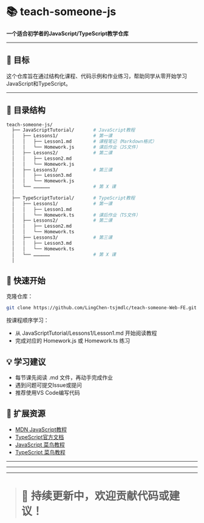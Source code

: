 # 📚 teach-someone-js  
**一个适合初学者的JavaScript/TypeScript教学仓库**  

---

## 🎯 目标  
这个仓库旨在通过结构化课程、代码示例和作业练习，帮助同学从零开始学习JavaScript和TypeScript。

---

## 📂 目录结构  
```bash
teach-someone-js/
  ├── JavaScriptTutorial/       # JavaScript教程
  │   ├── Lessons1/             # 第一课
  │   │   ├── Lesson1.md        # 课程笔记（Markdown格式）
  │   │   └── Homework.js       # 课后作业（JS文件）
  │   ├── Lessons2/             # 第二课
  │   │   ├── Lesson2.md
  │   │   └── Homework.js
  │   ├── Lessons3/             # 第三课
  │   │   ├── Lesson3.md
  │   │   └── Homework.js
  │   └── ………………                # 第 X 课
  │
  ├── TypeScriptTutorial/       # TypeScript教程
  │   ├── Lessons1/             # 第一课
  │   │   ├── Lesson1.md
  │   │   └── Homework.ts       # 课后作业（TS文件）
  │   ├── Lessons2/             # 第二课
  │   │   ├── Lesson2.md
  │   │   └── Homework.ts
  │   ├── Lessons3/             # 第三课
  │   │   ├── Lesson3.md
  │   │   └── Homework.ts
  │   └── ………………                # 第 X 课
  │
```

## 🚀 快速开始
克隆仓库：
```bash
git clone https://github.com/LingChen-tsjmdlc/teach-someone-Web-FE.git
```
按课程顺序学习：
  - 从 JavaScriptTutorial/Lessons1/Lesson1.md 开始阅读教程
  - 完成对应的 Homework.js 或 Homework.ts 练习

## 💡 学习建议
- 每节课先阅读 .md 文件，再动手完成作业
- 遇到问题可提交Issue或提问
- 推荐使用VS Code编写代码

## 🔗 扩展资源
- [MDN JavaScript教程](https://developer.mozilla.org/zh-CN/docs/Web/JavaScript)
- [TypeScript官方文档](https://www.typescriptlang.org/docs/)
- [JavaScript 菜鸟教程](https://www.runoob.com/js/js-tutorial.html)
- [TypeScript 菜鸟教程](https://www.runoob.com/typescript/ts-tutorial.html)


---
---
---

> # 🔄 持续更新中，欢迎贡献代码或建议！